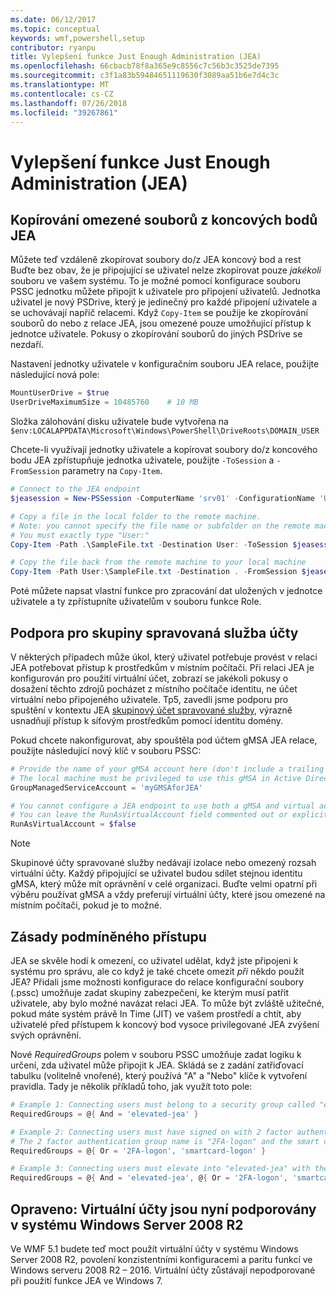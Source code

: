 ```yaml
---
ms.date: 06/12/2017
ms.topic: conceptual
keywords: wmf,powershell,setup
contributor: ryanpu
title: Vylepšení funkce Just Enough Administration (JEA)
ms.openlocfilehash: 66cbacb78f8a365e9c8556c7c56b3c3525de7395
ms.sourcegitcommit: c3f1a83b59484651119630f3089aa51b6e7d4c3c
ms.translationtype: MT
ms.contentlocale: cs-CZ
ms.lasthandoff: 07/26/2018
ms.locfileid: "39267861"
---
```

# <a name="improvements-to-just-enough-administration-jea"></a>Vylepšení funkce Just Enough Administration (JEA)

## <a name="constrained-file-copy-tofrom-jea-endpoints"></a>Kopírování omezené souborů z koncových bodů JEA

Můžete teď vzdáleně zkopírovat soubory do/z JEA koncový bod a rest Buďte bez obav, že je připojující se uživatel nelze zkopírovat pouze *jakékoli* souboru ve vašem systému. To je možné pomocí konfigurace souboru PSSC jednotku můžete připojit k uživatele pro připojení uživatelů. Jednotka uživatel je nový PSDrive, který je jedinečný pro každé připojení uživatele a se uchovávají napříč relacemi. Když `Copy-Item` se použije ke zkopírování souborů do nebo z relace JEA, jsou omezené pouze umožňující přístup k jednotce uživatele. Pokusy o zkopírování souborů do jiných PSDrive se nezdaří.

Nastavení jednotky uživatele v konfiguračním souboru JEA relace, použijte následující nová pole:

```powershell
MountUserDrive = $true
UserDriveMaximumSize = 10485760    # 10 MB
```

Složka zálohování disku uživatele bude vytvořena na `$env:LOCALAPPDATA\Microsoft\Windows\PowerShell\DriveRoots\DOMAIN_USER`

Chcete-li využívají jednotky uživatele a kopírovat soubory do/z koncového bodu JEA zpřístupňuje jednotka uživatele, použijte `-ToSession` a `-FromSession` parametry na `Copy-Item`.

```powershell
# Connect to the JEA endpoint
$jeasession = New-PSSession -ComputerName 'srv01' -ConfigurationName 'UserDemo'

# Copy a file in the local folder to the remote machine.
# Note: you cannot specify the file name or subfolder on the remote machine.
# You must exactly type "User:"
Copy-Item -Path .\SampleFile.txt -Destination User: -ToSession $jeasession

# Copy the file back from the remote machine to your local machine
Copy-Item -Path User:\SampleFile.txt -Destination . -FromSession $jeasession
```

Poté můžete napsat vlastní funkce pro zpracování dat uložených v jednotce uživatele a ty zpřístupníte uživatelům v souboru funkce Role.

## <a name="support-for-group-managed-service-accounts"></a>Podpora pro skupiny spravovaná služba účty

V některých případech může úkol, který uživatel potřebuje provést v relaci JEA potřebovat přístup k prostředkům v místním počítači. Při relaci JEA je konfigurován pro použití virtuální účet, zobrazí se jakékoli pokusy o dosažení těchto zdrojů pocházet z místního počítače identitu, ne účet virtuální nebo připojeného uživatele. Tp5, zavedli jsme podporu pro spuštění v kontextu JEA [skupinový účet spravované služby](/previous-versions/windows/it-pro/windows-server-2012-R2-and-2012/jj128431\(v=ws.11\)), výrazně usnadňují přístup k síťovým prostředkům pomocí identitu domény.

Pokud chcete nakonfigurovat, aby spouštěla pod účtem gMSA JEA relace, použijte následující nový klíč v souboru PSSC:

```powershell
# Provide the name of your gMSA account here (don't include a trailing $)
# The local machine must be privileged to use this gMSA in Active Directory
GroupManagedServiceAccount = 'myGMSAforJEA'

# You cannot configure a JEA endpoint to use both a gMSA and virtual account
# You can leave the RunAsVirtualAccount field commented out or explicitly set it to false
RunAsVirtualAccount = $false
```

> [!NOTE]
> Skupinové účty spravované služby nedávají izolace nebo omezený rozsah virtuální účty.
> Každý připojující se uživatel budou sdílet stejnou identitu gMSA, který může mít oprávnění v celé organizaci. Buďte velmi opatrní při výběru používat gMSA a vždy preferují virtuální účty, které jsou omezené na místním počítači, pokud je to možné.

## <a name="conditional-access-policies"></a>Zásady podmíněného přístupu

JEA se skvěle hodí k omezení, co uživatel udělat, když jste připojeni k systému pro správu, ale co když je také chcete omezit *při* někdo použít JEA? Přidali jsme možnosti konfigurace do relace konfigurační soubory (.pssc) umožňuje zadat skupiny zabezpečení, ke kterým musí patřit uživatele, aby bylo možné navázat relaci JEA. To může být zvláště užitečné, pokud máte systém právě In Time (JIT) ve vašem prostředí a chtít, aby uživatelé před přístupem k koncový bod vysoce privilegované JEA zvýšení svých oprávnění.

Nové *RequiredGroups* polem v souboru PSSC umožňuje zadat logiku k určení, zda uživatel může připojit k JEA. Skládá se z zadání zatřiďovací tabulku (volitelně vnořené), který používá "A" a "Nebo" klíče k vytvoření pravidla. Tady je několik příkladů toho, jak využít toto pole:

```powershell
# Example 1: Connecting users must belong to a security group called "elevated-jea"
RequiredGroups = @{ And = 'elevated-jea' }

# Example 2: Connecting users must have signed on with 2 factor authentication or a smart card
# The 2 factor authentication group name is "2FA-logon" and the smart card group name is "smartcard-logon"
RequiredGroups = @{ Or = '2FA-logon', 'smartcard-logon' }

# Example 3: Connecting users must elevate into "elevated-jea" with their JIT system and have logged on with 2FA or a smart card
RequiredGroups = @{ And = 'elevated-jea', @{ Or = '2FA-logon', 'smartcard-logon' }}
```

## <a name="fixed-virtual-accounts-are-now-supported-on-windows-server-2008-r2"></a>Opraveno: Virtuální účty jsou nyní podporovány v systému Windows Server 2008 R2

Ve WMF 5.1 budete teď moct použít virtuální účty v systému Windows Server 2008 R2, povolení konzistentními konfiguracemi a paritu funkcí ve Windows serveru 2008 R2 – 2016. Virtuální účty zůstávají nepodporované při použití funkce JEA ve Windows 7.